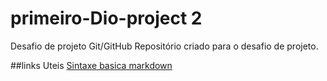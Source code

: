 # primeiro-Dio-project 2
Desafio de projeto Git/GitHub
Repositório criado para o desafio de projeto.

##links Uteis
[Sintaxe basica markdown](https://www.markdownguide.org/)
